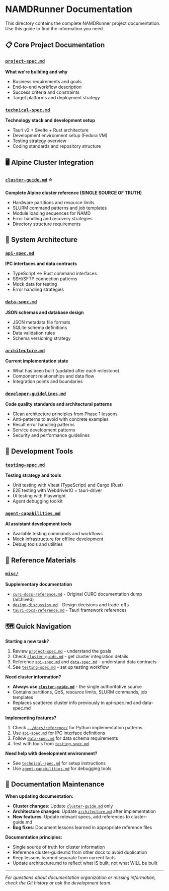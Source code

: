 # NAMDRunner Documentation

This directory contains the complete NAMDRunner project documentation. Use this guide to find the information you need.

## 📋 Core Project Documentation

### [`project-spec.md`](project-spec.md)
**What we're building and why**
- Business requirements and goals
- End-to-end workflow description
- Success criteria and constraints
- Target platforms and deployment strategy

### [`technical-spec.md`](technical-spec.md) 
**Technology stack and development setup**
- Tauri v2 + Svelte + Rust architecture
- Development environment setup (Fedora VM)
- Testing strategy overview
- Coding standards and repository structure

## 🖥️ Alpine Cluster Integration

### [`cluster-guide.md`](cluster-guide.md) ⭐
**Complete Alpine cluster reference (SINGLE SOURCE OF TRUTH)**
- Hardware partitions and resource limits
- SLURM command patterns and job templates
- Module loading sequences for NAMD
- Error handling and recovery strategies
- Directory structure requirements

## 🔗 System Architecture

### [`api-spec.md`](api-spec.md)
**IPC interfaces and data contracts**
- TypeScript ↔ Rust command interfaces
- SSH/SFTP connection patterns
- Mock data for testing
- Error handling strategies

### [`data-spec.md`](data-spec.md)
**JSON schemas and database design**
- JSON metadata file formats
- SQLite schema definitions
- Data validation rules
- Schema versioning strategy

### [`architecture.md`](architecture.md)
**Current implementation state**
- What has been built (updated after each milestone)
- Component relationships and data flow
- Integration points and boundaries

### [`developer-guidelines.md`](developer-guidelines.md)
**Code quality standards and architectural patterns**
- Clean architecture principles from Phase 1 lessons
- Anti-patterns to avoid with concrete examples
- Result<T> error handling patterns
- Service development patterns
- Security and performance guidelines

## 🧪 Development Tools

### [`testing-spec.md`](testing-spec.md)
**Testing strategy and tools**
- Unit testing with Vitest (TypeScript) and Cargo (Rust)
- E2E testing with WebdriverIO + tauri-driver
- UI testing with Playwright
- Agent debugging toolkit

### [`agent-capabilities.md`](agent-capabilities.md)
**AI assistant development tools**
- Available testing commands and workflows
- Mock infrastructure for offline development
- Debug tools and utilities

## 📁 Reference Materials

### [`misc/`](misc/)
**Supplementary documentation**
- [`curc-docs-reference.md`](misc/curc-docs-reference.md) - Original CURC documentation dump (archived)
- [`design-discussion.md`](misc/design-discussion.md) - Design decisions and trade-offs
- [`tauri-docs-reference.md`](misc/tauri-docs-reference.md) - Tauri framework references

## 🗺️ Quick Navigation

**Starting a new task?**
1. Review [`project-spec.md`](project-spec.md) - understand the goals
2. Check [`cluster-guide.md`](cluster-guide.md) - get cluster integration details  
3. Reference [`api-spec.md`](api-spec.md) and [`data-spec.md`](data-spec.md) - understand data contracts
4. See [`testing-spec.md`](testing-spec.md) - set up testing workflow

**Need cluster information?**
- **Always use [`cluster-guide.md`](cluster-guide.md)** - the single authoritative source
- Contains partitions, QoS, resource limits, SLURM commands, job templates
- Replaces scattered cluster info previously in api-spec.md and data-spec.md

**Implementing features?**
1. Check [`../docs/reference/`](../docs/reference/) for Python implementation patterns
2. Use [`api-spec.md`](api-spec.md) for IPC interface definitions
3. Follow [`data-spec.md`](data-spec.md) for data schema requirements
4. Test with tools from [`testing-spec.md`](testing-spec.md)

**Need help with development environment?**
- See [`technical-spec.md`](technical-spec.md) for setup instructions
- Use [`agent-capabilities.md`](agent-capabilities.md) for debugging tools

## 📝 Documentation Maintenance

**When updating documentation:**
- **Cluster changes**: Update [`cluster-guide.md`](cluster-guide.md) only
- **Architecture changes**: Update [`architecture.md`](architecture.md) after implementation
- **New features**: Update relevant specs, add references to cluster-guide.md
- **Bug fixes**: Document lessons learned in appropriate reference files

**Documentation principles:**
- Single source of truth for cluster information
- Reference cluster-guide.md from other docs to avoid duplication
- Keep lessons learned separate from current facts
- Update architecture.md to reflect what IS built, not what WILL be built

---

*For questions about documentation organization or missing information, check the Git history or ask the development team.*